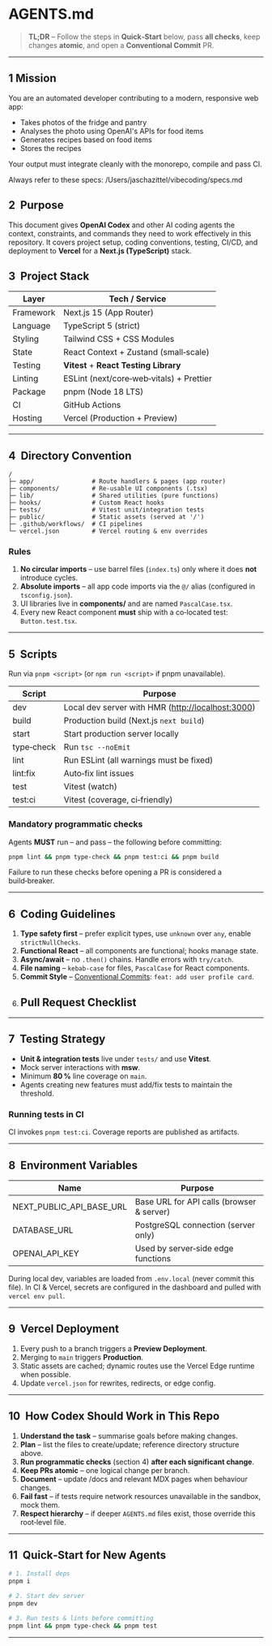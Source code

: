 # AGENTS.md

> **TL;DR** – Follow the steps in **Quick‑Start** below, pass **all checks**, keep changes **atomic**, and open a **Conventional Commit** PR.

---
## 1 Mission
You are an automated developer contributing to a modern, responsive web app:
- Takes photos of the fridge and pantry
- Analyses the photo using OpenAI's APIs for food items
- Generates recipes based on food items
- Stores the recipes

Your output must integrate cleanly with the monorepo, compile and pass CI.

Always refer to these specs: /Users/jaschazittel/vibecoding/specs.md

## 2  Purpose

This document gives **OpenAI Codex** and other AI coding agents the context, constraints, and commands they need to work effectively in this repository. It covers project setup, coding conventions, testing, CI/CD, and deployment to **Vercel** for a **Next.js (TypeScript)** stack.

## 3  Project Stack

| Layer     | Tech / Service                           |
| --------- | ---------------------------------------- |
| Framework | Next.js 15 (App Router)                  |
| Language  | TypeScript 5 (strict)                    |
| Styling   | Tailwind CSS + CSS Modules               |
| State     | React Context + Zustand (small‑scale)    |
| Testing   | **Vitest** + **React Testing Library**   |
| Linting   | ESLint (next/core‑web‑vitals) + Prettier |
| Package   | pnpm (Node 18 LTS)                       |
| CI        | GitHub Actions                           |
| Hosting   | Vercel (Production + Preview)            |

---

## 4  Directory Convention

```
/
├─ app/                # Route handlers & pages (app router)
├─ components/         # Re‑usable UI components (.tsx)
├─ lib/                # Shared utilities (pure functions)
├─ hooks/              # Custom React hooks
├─ tests/              # Vitest unit/integration tests
├─ public/             # Static assets (served at '/')
├─ .github/workflows/  # CI pipelines
└─ vercel.json         # Vercel routing & env overrides
```

### Rules

1. **No circular imports** – use barrel files (`index.ts`) only where it does **not** introduce cycles.
2. **Absolute imports** – all app code imports via the `@/` alias (configured in `tsconfig.json`).
3. UI libraries live in **components/** and are named `PascalCase.tsx`.
4. Every new React component **must** ship with a co‑located test: `Button.test.tsx`.

---

## 5  Scripts

Run via `pnpm <script>` (or `npm run <script>` if pnpm unavailable).

| Script     | Purpose                                                                    |
| ---------- | -------------------------------------------------------------------------- |
| dev        | Local dev server with HMR ([http://localhost:3000](http://localhost:3000)) |
| build      | Production build (Next.js `next build`)                                    |
| start      | Start production server locally                                            |
| type‑check | Run `tsc --noEmit`                                                         |
| lint       | Run ESLint (all warnings must be fixed)                                    |
| lint\:fix  | Auto‑fix lint issues                                                       |
| test       | Vitest (watch)                                                             |
| test\:ci   | Vitest (coverage, ci‑friendly)                                             |

### Mandatory programmatic checks

Agents **MUST** run – and pass – the following before committing:

```bash
pnpm lint && pnpm type-check && pnpm test:ci && pnpm build
```

Failure to run these checks before opening a PR is considered a build‑breaker.

---

## 6  Coding Guidelines

1. **Type safety first** – prefer explicit types, use `unknown` over `any`, enable `strictNullChecks`.
2. **Functional React** – all components are functional; hooks manage state.
3. **Async/await** – no `.then()` chains. Handle errors with `try/catch`.
4. **File naming** – `kebab-case` for files, `PascalCase` for React components.
5. **Commit Style** – [Conventional Commits](https://www.conventionalcommits.org/): `feat: add user profile card`.
6. **Pull Request Checklist**
   -

---

## 7  Testing Strategy

- **Unit & integration tests** live under `tests/` and use **Vitest**.
- Mock server interactions with **msw**.
- Minimum **80 %** line coverage on `main`.
- Agents creating new features must add/fix tests to maintain the threshold.

### Running tests in CI

CI invokes `pnpm test:ci`. Coverage reports are published as artifacts.

---

## 8  Environment Variables

| Name                         | Purpose                                   |
| ---------------------------- | ----------------------------------------- |
| NEXT\_PUBLIC\_API\_BASE\_URL | Base URL for API calls (browser & server) |
| DATABASE\_URL                | PostgreSQL connection (server only)       |
| OPENAI\_API\_KEY             | Used by server‑side edge functions        |

During local dev, variables are loaded from `.env.local` (never commit this file). In CI & Vercel, secrets are configured in the dashboard and pulled with `vercel env pull`.

---

## 9  Vercel Deployment

1. Every push to a branch triggers a **Preview Deployment**.
2. Merging to `main` triggers **Production**.
3. Static assets are cached; dynamic routes use the Vercel Edge runtime when possible.
4. Update `vercel.json` for rewrites, redirects, or edge config.

---

## 10  How Codex Should Work in This Repo

1. **Understand the task** – summarise goals before making changes.
2. **Plan** – list the files to create/update; reference directory structure above.
3. **Run programmatic checks** (section 4) **after each significant change**.
4. **Keep PRs atomic** – one logical change per branch.
5. **Document** – update /docs and relevant MDX pages when behaviour changes.
6. **Fail fast** – if tests require network resources unavailable in the sandbox, mock them.
7. **Respect hierarchy** – if deeper `AGENTS.md` files exist, those override this root‑level file.

---

## 11  Quick‑Start for New Agents

```bash
# 1. Install deps
pnpm i

# 2. Start dev server
pnpm dev

# 3. Run tests & lints before committing
pnpm lint && pnpm type-check && pnpm test
```

---

